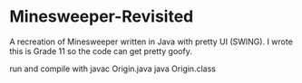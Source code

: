 Minesweeper-Revisited
====================

A recreation of Minesweeper written in Java with pretty UI (SWING). 
I wrote this is Grade 11 so the code can get pretty goofy.


run and compile with
	javac Origin.java
	java Origin.class
    
